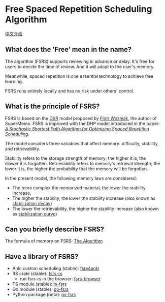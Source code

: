 # Free Spaced Repetition Scheduling Algorithm

[中文介绍](./README_CN.md)

## What does the 'Free' mean in the name?

The algorithm (FSRS) supports reviewing in advance or delay. It's free for users to decide the time of review. And it will adapt to the user's memory.

Meanwhile, spaced repetition is one essential technology to achieve free learning. 

FSRS runs entirely locally and has no risk under others' control.

## What is the principle of FSRS?

FSRS is based on the [DSR](https://supermemo.guru/wiki/Two_components_of_memory) model proposed by [Piotr Wozniak](https://supermemo.guru/wiki/Piotr_Wozniak), the author of SuperMemo. FSRS is improved with the DHP model introduced in the paper: *[A Stochastic Shortest Path Algorithm for Optimizing Spaced Repetition Scheduling](https://www.maimemo.com/paper/)*.

The model considers three variables that affect memory: difficulty, stability, and retrievability.

Stability refers to the storage strength of memory; the higher it is, the slower it is forgotten. Retrievability refers to memory's retrieval strength; the lower it is, the higher the probability that the memory will be forgotten.

In the present model, the following memory laws are considered:

- The more complex the memorized material, the lower the stability increase.
- The higher the stability, the lower the stability increase (also known as [stabilization decay](https://supermemo.guru/wiki/Stabilization_decay))
- The lower the retrievability, the higher the stability increase (also known as [stabilization curve](https://supermemo.guru/wiki/Stabilization_curve))

## Can you briefly describe FSRS?

The formula of memory on FSRS: [The Algorithm](https://github.com/open-spaced-repetition/fsrs4anki/wiki/The-Algorithm)

## Have a library of FSRS?

- Anki custom scheduling (stable): [fsrs4anki](https://github.com/open-spaced-repetition/fsrs4anki)
- RS crate (stable): [fsrs-rs](https://github.com/open-spaced-repetition/fsrs-rs)
  - run fsrs-rs in the browser: [fsrs-browser](https://github.com/open-spaced-repetition/fsrs-browser)
- TS module (stable): [ts-fsrs](https://github.com/open-spaced-repetition/ts-fsrs)
- Go module (stable): [go-fsrs](https://github.com/open-spaced-repetition/go-fsrs)
- Python package (beta): [py-fsrs](https://github.com/open-spaced-repetition/py-fsrs)
